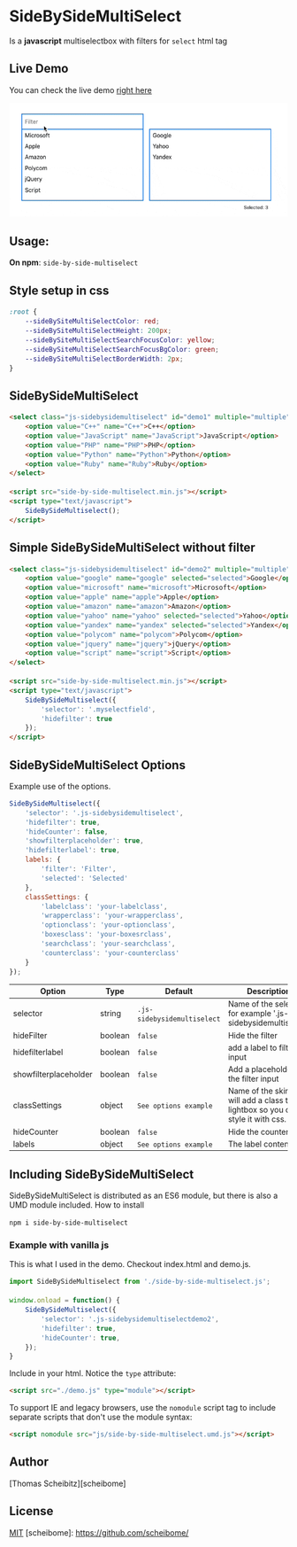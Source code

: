 SideBySideMultiSelect
=====================

Is a **javascript** multiselectbox with filters for `select` html tag

## Live Demo

You can check the live demo [right here](https://scheibome.github.io/side-by-side-multiselect/)

![Side by side select for multiselect demo](src/images/demo.gif)

## Usage:

**On npm**: `side-by-side-multiselect`

## Style setup in css

~~~css
:root {
    --sideBySiteMultiSelectColor: red;
    --sideBySiteMultiSelectHeight: 200px;
    --sideBySiteMultiSelectSearchFocusColor: yellow;
    --sideBySiteMultiSelectSearchFocusBgColor: green;
    --sideBySiteMultiSelectBorderWidth: 2px;
}
~~~

## SideBySideMultiSelect

~~~html
<select class="js-sidebysidemultiselect" id="demo1" multiple="multiple" name="tools[]">
    <option value="C++" name="C++">C++</option>
    <option value="JavaScript" name="JavaScript">JavaScript</option>
    <option value="PHP" name="PHP">PHP</option>
    <option value="Python" name="Python">Python</option>
    <option value="Ruby" name="Ruby">Ruby</option>
</select>

<script src="side-by-side-multiselect.min.js"></script>
<script type="text/javascript">
    SideBySideMultiselect();
</script>
~~~


## Simple SideBySideMultiSelect without filter

~~~html
<select class="js-sidebysidemultiselect" id="demo2" multiple="multiple" name="tools[]">
    <option value="google" name="google" selected="selected">Google</option>
    <option value="microsoft" name="microsoft">Microsoft</option>
    <option value="apple" name="apple">Apple</option>
    <option value="amazon" name="amazon">Amazon</option>
    <option value="yahoo" name="yahoo" selected="selected">Yahoo</option>
    <option value="yandex" name="yandex" selected="selected">Yandex</option>
    <option value="polycom" name="polycom">Polycom</option>
    <option value="jquery" name="jquery">jQuery</option>
    <option value="script" name="script">Script</option>
</select>

<script src="side-by-side-multiselect.min.js"></script>
<script type="text/javascript">
    SideBySideMultiselect({
        'selector': '.myselectfield',
        'hidefilter': true
    });
</script>
~~~

## SideBySideMultiSelect Options

Example use of the options.

~~~javascript
SideBySideMultiselect({
    'selector': '.js-sidebysidemultiselect',
    'hidefilter': true,
    'hideCounter': false,
    'showfilterplaceholder': true,
    'hidefilterlabel': true,
    labels: {
        'filter': 'Filter',
        'selected': 'Selected'
    },
    classSettings: {
        'labelclass': 'your-labelclass',
        'wrapperclass': 'your-wrapperclass',
        'optionclass': 'your-optionclass',
        'boxesclass': 'your-boxesrclass',
        'searchclass': 'your-searchclass',
        'counterclass': 'your-counterclass'
    }
});
~~~

| Option | Type | Default | Description |
| --- | --- | --- | --- |
| selector | string | `.js-sidebysidemultiselect` | Name of the selector for example '.js-sidebysidemultiselect' |
| hideFilter | boolean | `false` | Hide the filter |
| hidefilterlabel | boolean | `false` | add a label to filter input  |
| showfilterplaceholder | boolean | `false` | Add a placeholder to the filter input  |
| classSettings | object | `See options example` | Name of the skin, it will add a class to the lightbox so you can style it with css. |
| hideCounter | boolean | `false` | Hide the counter |
| labels | object | `See options example` | The label content  |

## Including SideBySideMultiSelect

SideBySideMultiSelect is distributed as an ES6 module, but there is also a UMD module included.
How to install

```npm i side-by-side-multiselect```

### Example with vanilla js
This is what I used in the demo. Checkout index.html and demo.js.

```js
import SideBySideMultiselect from './side-by-side-multiselect.js';

window.onload = function() {
    SideBySideMultiselect({
        'selector': '.js-sidebysidemultiselectdemo2',
        'hidefilter': true,
        'hideCounter': true,
    });
}
```

Include in your html. Notice the `type` attribute:
```html
<script src="./demo.js" type="module"></script>
```

To support IE and legacy browsers, use the `nomodule` script tag to include separate scripts that don't use the module syntax:

```html
<script nomodule src="js/side-by-side-multiselect.umd.js"></script>
```

Author
------

[Thomas Scheibitz][scheibome]

License
-------

[MIT](https://opensource.org/licenses/MIT)
[scheibome]: https://github.com/scheibome/
